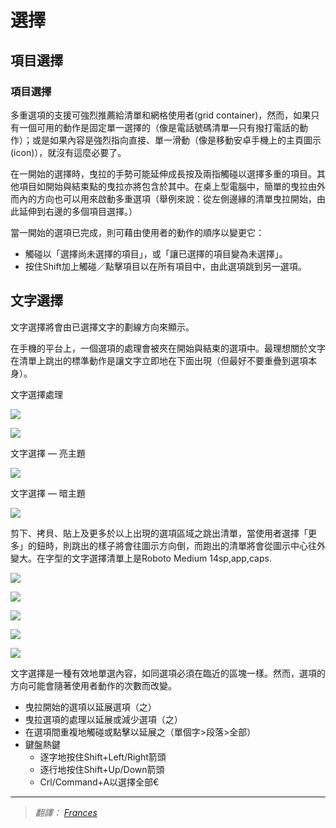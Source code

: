 # 選擇

## 項目選擇

### 項目選擇

多重選項的支援可強烈推薦給清單和網格使用者(grid container)，然而，如果只有一個可用的動作是固定單一選擇的（像是電話號碼清單—只有撥打電話的動作）；或是如果內容是強烈指向直接、單一滑動（像是移動安卓手機上的主頁圖示(icon)），就沒有這麼必要了。

在一開始的選擇時，曳拉的手勢可能延伸成長按及兩指觸碰以選擇多重的項目。其他項目如開始與結束點的曳拉亦將包含於其中。在桌上型電腦中，簡單的曳拉由外而內的方向也可以用來啟動多重選項（舉例來說：從左側邊緣的清單曳拉開始，由此延伸到右邊的多個項目選擇。）

當一開始的選項已完成，則可藉由使用者的動作的順序以變更它：


- 觸碰以「選擇尚未選擇的項目」，或「讓已選擇的項目變為未選擇」。
- 按住Shift加上觸碰／點擊項目以在所有項目中，由此選項跳到另一選項。

## 文字選擇

文字選擇將會由已選擇文字的劃線方向來顯示。

在手機的平台上，一個選項的處理會被夾在開始與結束的選項中。最理想關於文字在清單上跳出的標準動作是讓文字立即地在下面出現（但最好不要重疊到選項本身）。

文字選擇處理
 
![](images/patterns/patterns-selection-selection-textfields_select_03a_large_xhdpi.png)

![](images/patterns/patterns-selection-selection-textfields_select_03b_large_xhdpi.png)
 
文字選擇 — 亮主題

![](images/patterns/patterns-selection-selection-textfields_select_06_large_xhdpi.png)
 
文字選擇 — 暗主題

![](images/patterns/patterns-selection-selection-textfields_select_08_large_xhdpi.png)

剪下、拷貝、貼上及更多於以上出現的選項區域之跳出清單，當使用者選擇「更多」的鈕時，則跳出的樣子將會往圖示方向倒，而跑出的清單將會從圖示中心往外變大。在字型的文字選擇清單上是Roboto Medium 14sp,app,caps.


 
![](images/patterns/patterns-selection-selection-textfields_select_11a_large_xhdpi.png)
 
![](images/patterns/patterns-selection-selection-textfields_select_11b_large_xhdpi.png)

![](images/patterns/patterns-selection-selection-textfields_select_11c_large_xhdpi.png)

![](images/patterns/patterns-selection-selection-textfields_select_11d_large_xhdpi.png)

![](images/patterns/patterns-selection-selection-textfields_select_12_large_xhdpi.png)
 
文字選擇是一種有效地單選內容，如同選項必須在臨近的區塊一樣。然而，選項的方向可能會隨著使用者動作的次數而改變。



- 曳拉開始的選項以延展選項（之）
- 曳拉選項的處理以延展或減少選項（之）
- 在選項間重複地觸碰或點擊以延展之（單個字>段落>全部）
- 鍵盤熱鍵
	- 逐字地按住Shift+Left/Right箭頭
	- 逐行地按住Shift+Up/Down箭頭
	- Crl/Command+A以選擇全部€

---


> *翻譯： [Frances](https://www.facebook.com/Francishuang1224)*